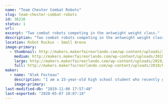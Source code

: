 ```yaml
---
name: "Team Chester Combat Robots"
slug: team-chester-combat-robots
id: 36216
status: 1
url: 
excerpt: "Two combat robots competing in the antweight weight class."
description: "Two combat robots competing in the antweight weight class."
location: Robot Ruckus - Small Arena
image-primary:
  - thumbnail: http://makers.makerfaireorlando.com/wp-content/uploads/2019/08/Vert-and-Chester-150x150.png
    medium: http://makers.makerfaireorlando.com/wp-content/uploads/2019/08/Vert-and-Chester-300x225.png
    large: http://makers.makerfaireorlando.com/wp-content/uploads/2019/08/Vert-and-Chester-1024x768.png
    full: http://makers.makerfaireorlando.com/wp-content/uploads/2019/08/Vert-and-Chester.png
maker:
  - name: "Alek Fecteau"
    description: "I am a 15-year-old high school student who recently got into robot combat."
    image-primary: 
last-modified-db: "2019-11-06 17:57:48"
last-exported: "2020-05-07 10:07:18"
---
```

